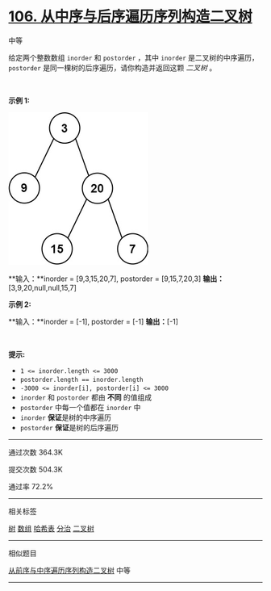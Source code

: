 # [106\. 从中序与后序遍历序列构造二叉树](https://leetcode.cn/problems/construct-binary-tree-from-inorder-and-postorder-traversal/)

中等

给定两个整数数组 `inorder` 和 `postorder` ，其中 `inorder` 是二叉树的中序遍历， `postorder` 是同一棵树的后序遍历，请你构造并返回这颗 *二叉树* 。

&nbsp;

**示例 1:**

![106_1](106_1.png)

**输入：**inorder = \[9,3,15,20,7\], postorder = \[9,15,7,20,3\]
**输出：**\[3,9,20,null,null,15,7\]

**示例 2:**

**输入：**inorder = \[-1\], postorder = \[-1\]
**输出：**\[-1\]

&nbsp;

**提示:**

- `1 <= inorder.length <= 3000`
- `postorder.length == inorder.length`
- `-3000 <= inorder[i], postorder[i] <= 3000`
- `inorder` 和 `postorder` 都由 **不同** 的值组成
- `postorder` 中每一个值都在 `inorder` 中
- `inorder` **保证**是树的中序遍历
- `postorder` **保证**是树的后序遍历

* * *

通过次数 364.3K

提交次数 504.3K

通过率 72.2%

* * *

相关标签

[树](https://leetcode.cn/tag/tree/)
[数组](https://leetcode.cn/tag/array/)
[哈希表](https://leetcode.cn/tag/hash-table/)
[分治](https://leetcode.cn/tag/divide-and-conquer/)
[二叉树](https://leetcode.cn/tag/binary-tree/)

* * *

相似题目

[从前序与中序遍历序列构造二叉树](https://leetcode.cn/problems/construct-binary-tree-from-preorder-and-inorder-traversal/) 中等

* * *